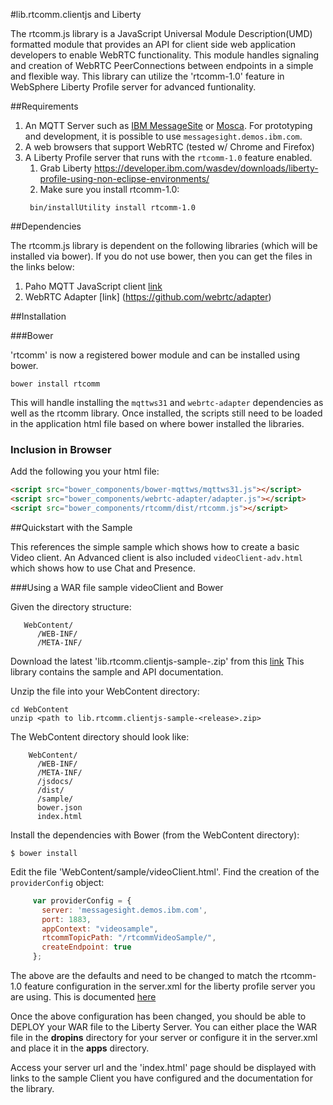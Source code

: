 #lib.rtcomm.clientjs and Liberty

The rtcomm.js library is a JavaScript Universal Module Description(UMD) formatted module that provides an API for client side web application developers to enable WebRTC functionality.  This module handles signaling and creation of WebRTC PeerConnections between endpoints in a simple and flexible way. This library can utilize the 'rtcomm-1.0' feature in WebSphere Liberty Profile server for advanced funtionality.

##Requirements

1.  An MQTT Server such as [IBM MessageSite](https://developer.ibm.com/messaging/messagesight/) or [Mosca](https://github/mcollina/mosca). For prototyping and development, it is possible to use `messagesight.demos.ibm.com`. 
2.  A web browsers that support WebRTC (tested w/ Chrome and Firefox)
3.  A Liberty Profile server that runs with the `rtcomm-1.0` feature enabled. 
    1. Grab Liberty https://developer.ibm.com/wasdev/downloads/liberty-profile-using-non-eclipse-environments/
    2. Make sure you install rtcomm-1.0:
    ```
     bin/installUtility install rtcomm-1.0
    ```

##Dependencies

The rtcomm.js library is dependent on the following libraries (which will be installed via bower).  If you do not use bower, then you can get the files in the links below:

1.  Paho MQTT JavaScript client [link](http://git.eclipse.org/c/paho/org.eclipse.paho.mqtt.javascript.git/tree/src/mqttws31.js)  
2.  WebRTC Adapter [link] (https://github.com/webrtc/adapter)


##Installation

###Bower 

'rtcomm' is now a registered bower module and can be installed using bower.  
```
bower install rtcomm
```
This will handle installing the `mqttws31` and `webrtc-adapter` dependencies as well as the rtcomm library.  Once installed, the scripts still need to be loaded in the application html file based on where bower installed the libraries.

### Inclusion in Browser

Add the following you your html file:

```html
<script src="bower_components/bower-mqttws/mqttws31.js"></script>
<script src="bower_components/webrtc-adapter/adapter.js"></script>
<script src="bower_components/rtcomm/dist/rtcomm.js"></script>
```

##Quickstart with the Sample 

This references the simple sample which shows how to create a basic Video client.  An Advanced client is also included `videoClient-adv.html` which shows how to use Chat and Presence.

###Using a WAR file sample videoClient and Bower

Given the directory structure:
```
   WebContent/
      /WEB-INF/
      /META-INF/
```

Download the latest 'lib.rtcomm.clientjs-sample-<release>.zip' from this [link](https://github.com/WASdev/lib.rtcomm.clientjs/releases/latest)  This library contains the sample and API documentation.

Unzip the file into your WebContent directory:

```
cd WebContent 
unzip <path to lib.rtcomm.clientjs-sample-<release>.zip> 
```

The WebContent directory should look like:

```
    WebContent/
      /WEB-INF/
      /META-INF/
      /jsdocs/
      /dist/
      /sample/
      bower.json 
      index.html
``` 

Install the dependencies with Bower (from the WebContent directory):

```
$ bower install
```

Edit the file 'WebContent/sample/videoClient.html'.  Find the creation of the `providerConfig` object:
```javascript
     var providerConfig = {
       server: 'messagesight.demos.ibm.com',
       port: 1883,
       appContext: "videosample",
       rtcommTopicPath: "/rtcommVideoSample/",
       createEndpoint: true 
     };
```
The above are the defaults and need to be changed to match the rtcomm-1.0 feature configuration in the server.xml for the liberty profile server you are using.  This is documented [here](http://www-01.ibm.com/support/knowledgecenter/was_beta_liberty/com.ibm.websphere.wlp.nd.multiplatform.doc/ae/twlp_config_rtcomm.html)

Once the above configuration has been changed, you should be able to DEPLOY your WAR file to the Liberty Server.  You can either place the WAR file in the **dropins** directory for your server or configure it in the server.xml and place it in the **apps** directory.

Access your server url and the 'index.html' page should be displayed with links to the sample Client you have configured and the documentation for the library.
